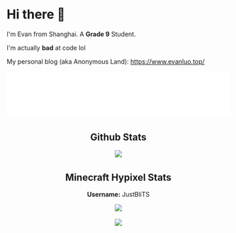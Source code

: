 # Hi there 👋

I'm Evan from Shanghai. A **Grade 9** Student. 

I'm actually **bad** at code lol
  
</p>


My personal blog (aka Anonymous Land): https://www.evanluo.top/


<p align="center"> 
  <a href="www.baidu.com">
    <img src="https://raw.githubusercontent.com/EvanNotFound/EvanNotFound/main/AnonLand_svg_white_96px.svg">
  </a>
</p>



<h2 align="center">Github Stats</h1>

<p align="center"> 
  <img src="https://github-readme-stats.vercel.app/api?username=evannotfound&show_icons=true&theme=algolia&hide_border=1)](https://github.com/anuraghazra/github-readme-stats">
</p>

<h2 align="center">Minecraft Hypixel Stats</h1>

<p align="center"> 
  <b>Username:</b> JustBliTS
</p>


<p align="center"> 
</p>


<p align="center"> 
<img src="https://gen.plancke.io/exp/JustBliTS.png" width="500px">
</p>

<p align="center"> 
  <img src="https://hypixel.paniek.de/signature/9056c9b7f68e4382b3387bb8d90b5e6f/general-tooltip">
</p>

